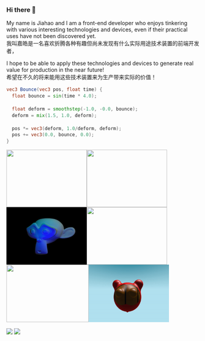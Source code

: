 ### Hi there 👋

<!--
**PlusLius/PlusLius** is a ✨ _special_ ✨ repository because its `README.md` (this file) appears on your GitHub profile.

Here are some ideas to get you started:

- 🔭 I’m currently working on ...
- 🌱 I’m currently learning ...
- 👯 I’m looking to collaborate on ...
- 🤔 I’m looking for help with ...
- 💬 Ask me about ...
- 📫 How to reach me: ...
- 😄 Pronouns: ...
- ⚡ Fun fact: ...
-->

<p>
  My name is Jiahao and I am a front-end developer who enjoys tinkering with various interesting technologies and devices, even if their practical uses have not been discovered yet.
  <br/>
  我叫嘉皓是一名喜欢折腾各种有趣但尚未发现有什么实际用途技术装置的前端开发者，
</p>
<p>
  I hope to be able to apply these technologies and devices to generate real value for production in the near future!
  <br/>
  希望在不久的将来能用这些技术装置来为生产带来实际的价值！
</p>


```glsl
vec3 Bounce(vec3 pos, float time) {
  float bounce = sin(time * 4.0);

  float deform = smoothstep(-1.0, -0.0, bounce);
  deform = mix(1.5, 1.0, deform);

  pos *= vec3(deform, 1.0/deform, deform);
  pos += vec3(0.0, bounce, 0.0);
}
```
<img align="center" width="210" height="150em" src="./Gems.gif"/><img align="center" width="210" height="150em" src="./toon.gif"/><img width="210" align="center" height="150em" src="./suzanne.gif"/><img width="210"  align="center" height="150em" src="./bloom.gif"/><img width="215"  align="center" height="150em" src="./blob.gif"/><img width="210" align="center" height="150em" src="./bot.gif"/>

<img align="center"
         height="150em"
         src="https://github-readme-stats.vercel.app/api/top-langs?username=PlusLius&show_icons=true&include_all_commits=true&count_private=true&theme=apprentice&hide_border=true&bg_color=0D1117&layout=compact"
    />
<img
      align="center"
      src="https://github-profile-trophy.vercel.app/?username=PlusLius&theme=onedark&no-frame=true&row=1&&margin-w=20&no-bg=true"/>
